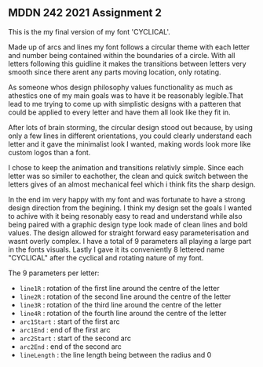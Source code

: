 ## MDDN 242 2021 Assignment 2

This is the my final version of my font 'CYCLICAL'.

Made up of arcs and lines my font follows a circular theme with each letter and number being contained within the boundaries of a circle. With all letters following this guidline it makes the transitions between letters very smooth since there arent any parts moving location, only rotating.

 As someone whos design philosophy values functionality as much as athestics one of my main goals was to have it be reasonably legible.That lead to me trying to come up with simplistic designs with a patteren that could be applied to every letter and have them all look like they fit in.

After lots of brain storming, the circular design stood out because, by using only a few lines in different orientations, you could clearly understand each letter and it gave the minimalist look I wanted, making words look more like custom logos than a font.

I chose to keep the animation and transitions relativly simple. Since each letter was so similer to eachother, the clean and quick switch between the letters gives of an almost mechanical feel which i think fits the sharp design.

In the end im very happy with my font and was fortunate to have a strong design direction from the begining. I think my design set the goals I wanted to achive with it being resonably easy to read and understand while also being paired with a graphic design type look made of clean lines and bold values. The design allowed for straight forward easy parameterisation and wasnt overly complex. I have a total of 9 parameters all playing a large part in the fonts visuals. Lastly I gave it its conveniently 8 lettered name "CYCLICAL" after the cyclical and rotating nature of my font.

The 9 parameters per letter:
* `line1R` : rotation of the first line around the centre of the letter
* `line2R` : rotation of the second line around the centre of the letter
* `line3R` : rotation of the third line around the centre of the letter
* `line4R` : rotation of the fourth line around the centre of the letter
* `arc1Start` : start of the first arc
* `arc1End` : end of the first arc
* `arc2Start` : start of the second arc
* `arc2End` : end of the second arc
* `lineLength` : the line length being between the radius and 0
